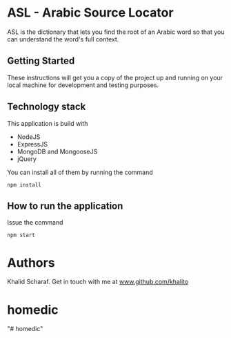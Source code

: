# ASL - Arabic Source Locator

ASL is the dictionary that lets you find the root of an Arabic word so that you can understand the word's full context.

## Getting Started

These instructions will get you a copy of the project up and running on your local machine for development and testing purposes.

## Technology stack

This application is build with
- NodeJS
- ExpressJS
- MongoDB and MongooseJS
- jQuery

You can install all of them by running the command
```
npm install
```
## How to run the application
Issue the command
```
npm start
```

# Authors
Khalid Scharaf. Get in touch with me at www.github.com/khalito
# homedic
"# homedic" 
